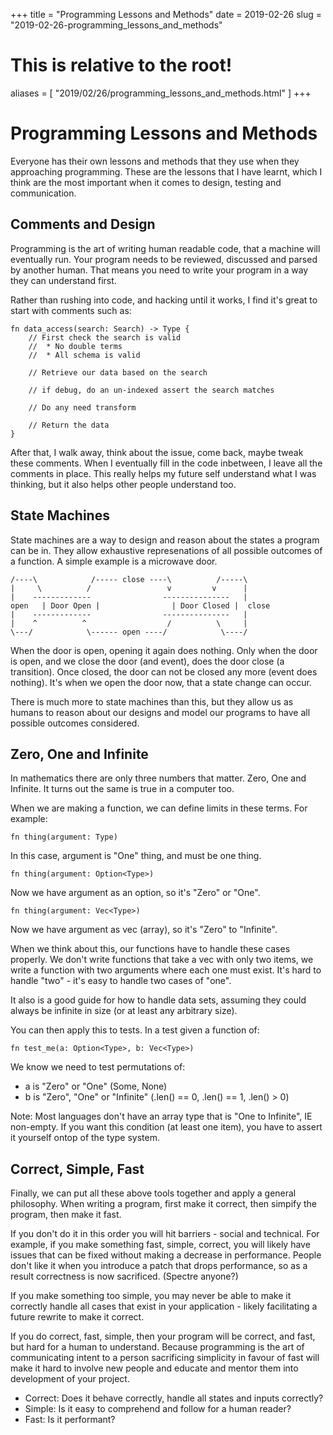 +++
title = "Programming Lessons and Methods"
date = 2019-02-26
slug = "2019-02-26-programming_lessons_and_methods"
# This is relative to the root!
aliases = [ "2019/02/26/programming_lessons_and_methods.html" ]
+++
# Programming Lessons and Methods

Everyone has their own lessons and methods that they use when they
approaching programming. These are the lessons that I have learnt, which
I think are the most important when it comes to design, testing and
communication.

## Comments and Design

Programming is the art of writing human readable code, that a machine
will eventually run. Your program needs to be reviewed, discussed and
parsed by another human. That means you need to write your program in a
way they can understand first.

Rather than rushing into code, and hacking until it works, I find it\'s
great to start with comments such as:

    fn data_access(search: Search) -> Type {
        // First check the search is valid
        //  * No double terms
        //  * All schema is valid

        // Retrieve our data based on the search

        // if debug, do an un-indexed assert the search matches

        // Do any need transform

        // Return the data
    }

After that, I walk away, think about the issue, come back, maybe tweak
these comments. When I eventually fill in the code inbetween, I leave
all the comments in place. This really helps my future self understand
what I was thinking, but it also helps other people understand too.

## State Machines

State machines are a way to design and reason about the states a program
can be in. They allow exhaustive represenations of all possible outcomes
of a function. A simple example is a microwave door.

    /----\            /----- close ----\          /-----\
    |     \          /                 v         v      |
    |    -------------                ---------------   |
    open   | Door Open |                | Door Closed |  close
    |    -------------                ---------------   |
    |    ^          ^                  /          \     |
    \---/            \------ open ----/            \----/

When the door is open, opening it again does nothing. Only when the door
is open, and we close the door (and event), does the door close (a
transition). Once closed, the door can not be closed any more (event
does nothing). It\'s when we open the door now, that a state change can
occur.

There is much more to state machines than this, but they allow us as
humans to reason about our designs and model our programs to have all
possible outcomes considered.

## Zero, One and Infinite

In mathematics there are only three numbers that matter. Zero, One and
Infinite. It turns out the same is true in a computer too.

When we are making a function, we can define limits in these terms. For
example:

    fn thing(argument: Type)

In this case, argument is \"One\" thing, and must be one thing.

    fn thing(argument: Option<Type>)

Now we have argument as an option, so it\'s \"Zero\" or \"One\".

    fn thing(argument: Vec<Type>)

Now we have argument as vec (array), so it\'s \"Zero\" to \"Infinite\".

When we think about this, our functions have to handle these cases
properly. We don\'t write functions that take a vec with only two items,
we write a function with two arguments where each one must exist. It\'s
hard to handle \"two\" - it\'s easy to handle two cases of \"one\".

It also is a good guide for how to handle data sets, assuming they could
always be infinite in size (or at least any arbitrary size).

You can then apply this to tests. In a test given a function of:

    fn test_me(a: Option<Type>, b: Vec<Type>)

We know we need to test permutations of:

-   a is \"Zero\" or \"One\" (Some, None)
-   b is \"Zero\", \"One\" or \"Infinite\" (.len() == 0, .len() == 1,
    .len() \> 0)

Note: Most languages don\'t have an array type that is \"One to
Infinite\", IE non-empty. If you want this condition (at least one
item), you have to assert it yourself ontop of the type system.

## Correct, Simple, Fast

Finally, we can put all these above tools together and apply a general
philosophy. When writing a program, first make it correct, then simpify
the program, then make it fast.

If you don\'t do it in this order you will hit barriers - social and
technical. For example, if you make something fast, simple, correct, you
will likely have issues that can be fixed without making a decrease in
performance. People don\'t like it when you introduce a patch that drops
performance, so as a result correctness is now sacrificed. (Spectre
anyone?)

If you make something too simple, you may never be able to make it
correctly handle all cases that exist in your application - likely
facilitating a future rewrite to make it correct.

If you do correct, fast, simple, then your program will be correct, and
fast, but hard for a human to understand. Because programming is the art
of communicating intent to a person sacrificing simplicity in favour of
fast will make it hard to involve new people and educate and mentor them
into development of your project.

-   Correct: Does it behave correctly, handle all states and inputs
    correctly?
-   Simple: Is it easy to comprehend and follow for a human reader?
-   Fast: Is it performant?

